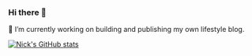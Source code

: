 ### Hi there 👋

 🔭 I’m currently working on building and publishing my own lifestyle blog.

[![Nick's GitHub stats](https://github-readme-stats.vercel.app/api?username=NDC95)](https://github.com/NDC95/github-readme-stats&theme=blueberry&show_icons=true)
